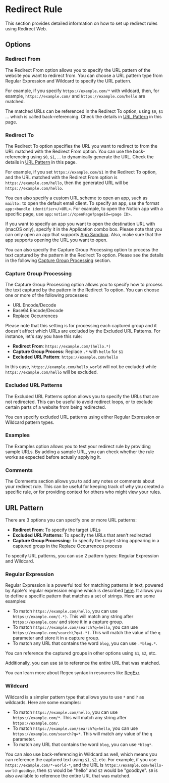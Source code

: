 # Redirect Rule

This section provides detailed information on how to set up redirect rules using Redirect Web.

## Options

### Redirect From

The Redirect From option allows you to specify the URL pattern of the website you want to redirect from. You can choose a URL pattern type from Regular Expression and Wildcard to specify the URL pattern.

For example, if you specify `https://example.com/*` with wildcard, then, for example, `https://example.com/` and `https://example.com/hello` are matched.

The matched URLs can be referenced in the Redirect To option, using `$0`, `$1` ... which is called back-referencing. Check the details in [URL Pattern](#url-pattern) in this page.

### Redirect To

The Redirect To option specifies the URL you want to redirect to from the URL matched with the Redirect From option. You can use the back-referencing using `$0`, `$1`, ... to dynamically generate the URL. Check the details in [URL Pattern](#url-pattern) in this page.

For example, if you set `https://example.com/$1` in the Redirect To option, and the URL matched with the Redirect From option is `https://example.com/hello`, then the generated URL will be `https://example.com/hello`.

You can also specify a custom URL scheme to open an app, such as `mailto:` to open the default email client. To specify an app, use the format `app:<bundle identifier>/<URL>`. For example, to open the Notion app with a specific page, use `app:notion://openPage?pageId=<page ID>`.

If you want to specify an app you want to open the destination URL with (macOS only), specify it in the Application combo box. Please note that you can only open an app that supports [App Sandbox](https://developer.apple.com/documentation/security/app_sandbox). Also, make sure that the app supports opening the URL you want to open.

You can also specify the Capture Group Processing option to process the text captured by the pattern in the Redirect To option. Please see the details in the following [Capture Group Processing](#capture-group-processing) section.

### Capture Group Processing

The Capture Group Processing option allows you to specify how to process the text captured by the pattern in the Redirect To option. You can choose one or more of the following processes:

- URL Encode/Decode
- Base64 Encode/Decode
- Replace Occurrences

Please note that this setting is for processing each captured group and it doesn't affect which URLs are excluded by the Excluded URL Patterns. For instance, let's say you have this rule:

- **Redirect From**: `https://example.com/(hello.*)`
- **Capture Group Process**: Replace `.*` with `hello` for `$1`
- **Excluded URL Pattern**: `https://example.com/hello`

In this case, `https://example.com/hello_world` will not be excluded while `https://example.com/hello` will be excluded.

### Excluded URL Patterns

The Excluded URL Patterns option allows you to specify the URLs that are not redirected. This can be useful to avoid redirect loops, or to exclude certain parts of a website from being redirected.

You can specify excluded URL patterns using either Regular Expression or Wildcard pattern types.

### Examples

The Examples option allows you to test your redirect rule by providing sample URLs. By adding a sample URL, you can check whether the rule works as expected before actually applying it.

### Comments

The Comments section allows you to add any notes or comments about your redirect rule. This can be useful for keeping track of why you created a specific rule, or for providing context for others who might view your rules.

## URL Pattern

There are 3 options you can specify one or more URL patterns:

- **Redirect From**: To specify the target URLs
- **Excluded URL Patterns**: To specify the URLs that aren't redirected
- **Capture Group Processing**: To specify the target string appearing in a captured group in the Replace Occurrences process

To specify URL patterns, you can use 2 pattern types: Regular Expression and Wildcard.

### Regular Expression

Regular Expression is a powerful tool for matching patterns in text, powered by Apple's regular expression engine which is described [here](https://developer.apple.com/documentation/foundation/nsregularexpression#1661042). It allows you to define a specific pattern that matches a set of strings. Here are some examples:

- To match `https://example.com/hello`, you can use `https://example.com/(.*)`. This will match any string after `https://example.com/` and store it in a capture group.
- To match `https://example.com/search?q=hello`, you can use `https://example.com/search\?q=(.*)`. This will match the value of the `q` parameter and store it in a capture group.
- To match any URL that contains the word `blog`, you can use `.*blog.*`.

You can reference the captured groups in other options using `$1`, `$2`, etc.

Additionally, you can use `$0` to reference the entire URL that was matched.

You can learn more about Regex syntax in resources like [RegExr](https://regexr.com/).

### Wildcard

Wildcard is a simpler pattern type that allows you to use `*` and `?` as wildcards. Here are some examples:

- To match `https://example.com/hello`, you can use `https://example.com/*`. This will match any string after `https://example.com/`.
- To match `https://example.com/search?q=hello`, you can use `https://example.com/search?q=*`. This will match any value of the `q` parameter.
- To match any URL that contains the word `blog`, you can use `*blog*`.

You can also use back-referencing in Wildcard as well, which means you can reference the captured text using `$1`, `$2`, etc. For example, if you use `https://example.com/*-world-*`, and the URL is `https://example.com/hello-world-goodbye`, then `$1` would be "hello" and `$2` would be "goodbye". `$0` is also available to reference the entire URL that was matched.
